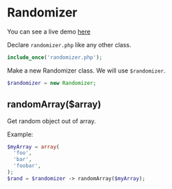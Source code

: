 Randomizer
==========
You can see a live demo [here](http://geekygamer14.tk/playground/#randomizer)

Declare `randomizer.php` like any other class.
```php
include_once('randomizer.php');
```
Make a new Randomizer class. We will use `$randomizer`.
```php
$randomizer = new Randomizer;
```

randomArray($array)
--

Get random object out of array.

Example:

```php
$myArray = array(
  'foo',
  'bar',
  'foobar',
);
$rand = $randomizer -> randomArray($myArray);
```
